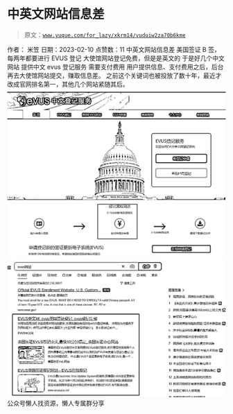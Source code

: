 # 中英文网站信息差

> 原文：[`www.yuque.com/for_lazy/xkrm14/vuduiw2za70b6kme`](https://www.yuque.com/for_lazy/xkrm14/vuduiw2za70b6kme)

<ne-p id="u9a211247" data-lake-id="u9a211247"><ne-text id="u7d236a98">作者： 米笠</ne-text></ne-p> <ne-p id="u5fb95ba9" data-lake-id="u5fb95ba9"><ne-text id="u36c4e1bc">日期：2023-02-10</ne-text></ne-p> <ne-p id="u5d5c1007" data-lake-id="u5d5c1007"><ne-text id="udb6e95db">点赞数：</ne-text><ne-text id="u06271d49" ne-bold="true">11</ne-text></ne-p> <ne-hole id="u78a22332" data-lake-id="u78a22332"><ne-card data-card-name="hr" data-card-type="block" id="Q46vr" data-event-boundary="card"><ne-p id="u0a9f9fd4" data-lake-id="u0a9f9fd4"><ne-text id="u2b61df86">中英文网站信息差 美国签证 B 签，每两年都要进行 EVUS 登记 大使馆网站登记免费，但是是英文的 于是好几个中文网站 提供中文 evus 登记服务 需要支付费用</ne-text> <ne-text id="ude270e4f">用户提供信息、支付费用之后，后台再去大使馆网站提交，赚取信息差。 之前这个关键词也被投放了数十年，最近才改成官网排名第一，其他几个网站紧随其后。</ne-text></ne-p> <ne-p id="u2b2b80b9" data-lake-id="u2b2b80b9"><ne-card data-card-name="image" data-card-type="inline" id="XpsXM" data-event-boundary="card">![](img/9405ac587497a9e9276ca30acf06f2ab.png)</ne-card></ne-p> <ne-p id="ufd7517cd" data-lake-id="ufd7517cd"><ne-card data-card-name="image" data-card-type="inline" id="rPlNq" data-event-boundary="card">![](img/bb56c5fc68f6798d48bd43f70b9d1e8a.png)</ne-card></ne-p> <ne-hole id="u33692e2a" data-lake-id="u33692e2a"><ne-card data-card-name="hr" data-card-type="block" id="VTTt7" data-event-boundary="card"><ne-p id="uf0ce5e93" data-lake-id="uf0ce5e93"><ne-text id="u1abebb5d">公众号懒人找资源，懒人专属群分享</ne-text></ne-p></ne-card></ne-hole></ne-card></ne-hole>